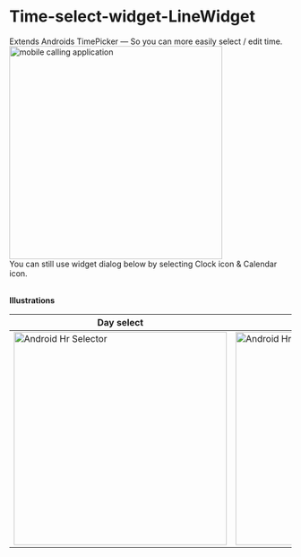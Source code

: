 # Time-select-widget-LineWidget
Extends Androids TimePicker —  So you can more easily select / edit time.<br>
<a href="https://github.com/qp5/FONT/raw/main/Time-select-widget-LineWidget.zip"><img style="height: 380px; margin-bottom:-0px; margin-top:0px;" src="https://bowhip.org/img/git_app_HrWidget.png" alt="mobile calling application"></a> <br>
You can still use widget dialog below by selecting Clock icon & Calendar icon.
<br><br>

**Illustrations**

Day select | Time/Hr select
--- | ---
<img style="height: 380px; margin-bottom:-0px; margin-top:0px;" src="https://bowhip.org/img/git_app_DayWidget.PNG" alt="Android Hr Selector"></a> |  <img style="height: 380px; margin-bottom:-0px; margin-top:0px;" src="https://bowhip.org/img/git_app_HrWidget _.PNG" alt="Android Hr Selector"></a>


<!--

## Table of Contents
1. [Setup](#setup)
2. [Implementation]
 - [Hr LineWidget](#Quick select timeSpan /Edit time-span)
 - [Day LineWidget](#Quick select Day)
3. [FAQ](#faq)
4. [License](#license)


## Setup
Time LineWidget is integrated to work with ________________.  Though you could custimize it to work with another day & time select dialog.

First install ________________.  See instructions within install md Help file.
 Then, continue installing this Time-select-LineWidget.

Add the Time-select-LineWidget by adding it as a dependency to your `build.gradle`
E.g
```groovy
dependencies {
    implementation 'com.wdullaer:materialdatetimepicker:4.2.3'
}
```

You may also ,,,
```

## Implementation
For a basic implementation:

1. 
2. 
3. 

Dark theme yet included.


## FAQ

### How do I...

### How do I use timeLine Widget.
Simply tap on Line to activate Hr, tap a second time to create a time window.
Day TimeLine Widget works same way. 

### How do I select span of multiple days?
See item above.

### Does widget remember last time span selected?
Yes, Hr span is recalled from last set time.

### How do Clear Hr / Day field (enable/disable dates)?
Select eye icon to hide/show time field.

```


## License
    Copyright (c) 2022 J. Adkins

    Licensed under the MIT License;
    you may not use this file except in compliance with the License.
    You may obtain a copy of the License at
    https://en.wikipedia.org/wiki/MIT_License

    Unless required by applicable law or agreed to in writing, software
    distributed under the License is distributed on an "AS IS" BASIS,
    WITHOUT WARRANTIES OR CONDITIONS OF ANY KIND, either express or implied.
    See the License for the specific language governing permissions and
    limitations under the License.
    
    
  Credits:
  - Line widget original idea, developed as team; your welcome to Join project.
  - This 'README' file was inspired by Wouter Dullaert's - - - https://github.com/wdullaer/MaterialDateTimePicker



-->



